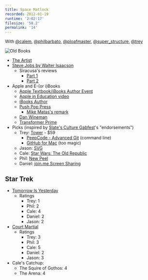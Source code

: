 ```yaml
---
title: Space Matlock
recorded: 2012-01-19
runtime: '2:02:17'
filesize: '58.2'
permalink: '14'
---
```


With
[@calem](https://twitter.com/calem),
[@philbarbato](https://twitter.com/philbarbato),
[@ploafmaster](https://twitter.com/ploafmaster),
[@super_structure](https://twitter.com/super_structure),
[@trey](https://twitter.com/trey)

![Old Books](http://jawgrind.s3.amazonaws.com/Jawgrind-Episode-14.jpg)

- <a href="http://en.wikipedia.org/wiki/The_Artist_(film)">The Artist</a>
- [Steve Jobs by Walter Isaacson](http://amazon.com/dp/1451648537)
    - Siracusa's reviews
        - [Part 1](http://5by5.tv/hypercritical/42)
        - [Part 2](http://5by5.tv/hypercritical/43)
- Apple and E-(or i)Books
    - [Apple Textbook/iBooks Author Event](http://www.apple.com/apple-events/education-january-2012/)
    - [Apple in Education video](http://www.apple.com/education/#video-textbooks)
    - [iBooks Author](http://www.apple.com/ibooks-author/)
    - [Push Pop Press](http://pushpoppress.com/ourchoice/)
        - [Mike Matas's remark](https://twitter.com/#!/mike_matas/status/160047399023284224)
    - [Dan Wineman](http://daringfireball.net/linked/2012/01/19/ibooks-author-eula)
    - [Transformer Prime](http://eee.asus.com/eeepad/transformer-prime/)
- Picks (inspired by [Slate's Culture Gabfest](http://www.slate.com/articles/podcasts/culturegabfest.html)'s "endorsements")
    - Trey: [Tower](http://www.git-tower.com/) - $59
        - [PeepCode - Advanced Git](http://peepcode.com/products/advanced-git) (command line)
        - [GitHub for Mac](http://mac.github.com/ "GitHub for Mac") (too magic)
    - Jason: [SVG](http://www.w3.org/TR/SVG/ "Scalable Vector Graphics (SVG) 1.1 (Second Edition)")
    - Cale: [Star Wars: The Old Republic](http://www.swtor.com/)
    - Phil: [New Peel](http://dl.dropbox.com/u/359729/Photo%20Jan%2010%2C%204%2043%2049%20PM.jpg)
    - Daniel: [join.me Screen Sharing](https://join.me/)

## Star Trek

- [Tomorrow Is Yesterday](http://en.wikipedia.org/wiki/Tomorrow_Is_Yesterday)
    - Ratings
        - Trey: 1
        - Phil: 2
        - Cale: 4
        - Daniel: 2
        - Jason: 2
- [Court Martial](http://en.wikipedia.org/wiki/Court_Martial_(Star_Trek:_The_Original_Series))
    - Ratings
        - Trey: 3
        - Phil: 3
        - Cale: 5
        - Daniel: 2
        - Jason: 3
- Cale's Catchup:
    - The Squire of Gothos: 4
    - The Arena: 4
